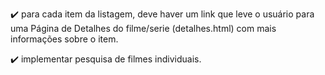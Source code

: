 ✔️ para cada item da listagem, deve haver um link que leve o usuário para uma Página de Detalhes do filme/serie (detalhes.html) com mais informações sobre o item.

✔️ implementar pesquisa de filmes individuais.

